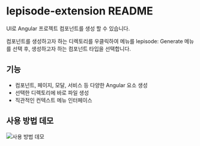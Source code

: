# lepisode-extension README

UI로 Angular 프로젝트 컴포넌트를 생성 할 수 있습니다.

컴포넌트를 생성하고자 하는 디렉토리를 우클릭하여 메뉴를 lepisode: Generate 메뉴를 선택 후, 생성하고자 하는 컴포넌트 타입을 선택합니다.

## 기능

- 컴포넌트, 페이지, 모달, 서비스 등 다양한 Angular 요소 생성
- 선택한 디렉토리에 바로 파일 생성
- 직관적인 컨텍스트 메뉴 인터페이스

## 사용 방법 데모

![사용 방법 데모](https://github.com/user-attachments/assets/8bb6790d-b659-47c0-b76a-c5cedbdc2eee)
